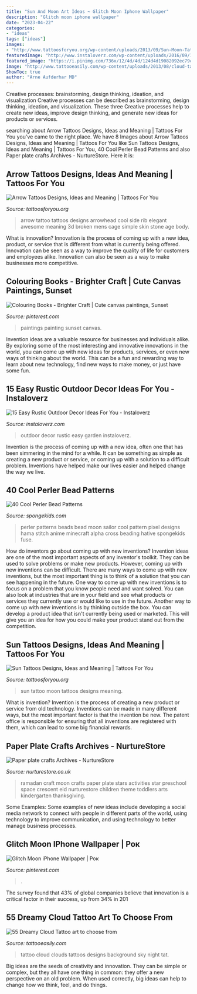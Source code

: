 ```yaml
---
title: "Sun And Moon Art Ideas ~ Glitch Moon Iphone Wallpaper"
description: "Glitch moon iphone wallpaper"
date: "2023-04-22"
categories:
- "ideas"
tags: ["ideas"]
images:
- "http://www.tattoosforyou.org/wp-content/uploads/2013/09/Sun-Moon-Tattoo.jpg"
featuredImage: "http://www.instaloverz.com/wp-content/uploads/2016/09/15-rustic-outdoor-decor.jpg"
featured_image: "https://i.pinimg.com/736x/12/4d/4d/124d4d19082092ec79c6bb4896e52611.jpg"
image: "http://www.tattooeasily.com/wp-content/uploads/2013/08/cloud-tattoo-29.jpg"
ShowToc: true
author: "Arne Aufderhar MD"
---
```



Creative processes: brainstorming, design thinking, ideation, and visualization
Creative processes can be described as brainstorming, design thinking, ideation, and visualization. These three Creative processes help to create new ideas, improve design thinking, and generate new ideas for products or services.

	

		
searching about Arrow Tattoos Designs, Ideas and Meaning | Tattoos For You you've came to the right place. We have 8 Images about Arrow Tattoos Designs, Ideas and Meaning | Tattoos For You like Sun Tattoos Designs, Ideas and Meaning | Tattoos For You, 40 Cool Perler Bead Patterns and also Paper plate crafts Archives - NurtureStore. Here it is:
		
    
## Arrow Tattoos Designs, Ideas And Meaning | Tattoos For You

<img loading=lazy src="http://www.tattoosforyou.org/wp-content/uploads/2013/10/Arrow-Tattoo-764x1024.jpg" onerror="this.onerror=null;this.src='https://tse3.mm.bing.net/th?id=OIP.eivjRRatM04TdPbv2M9PqQHaJ7&amp;pid=15.1';" alt="Arrow Tattoos Designs, Ideas and Meaning | Tattoos For You">

_Source: tattoosforyou.org_

>arrow tattoo tattoos designs arrowhead cool side rib elegant awesome meaning 3d broken mens cage simple skin stone age body. 

	

What is innovation?
Innovation is the process of coming up with a new idea, product, or service that is different from what is currently being offered. Innovation can be seen as a way to improve the quality of life for customers and employees alike. Innovation can also be seen as a way to make businesses more competitive.

    
## Colouring Books - Brighter Craft | Cute Canvas Paintings, Sunset

<img loading=lazy src="https://i.pinimg.com/736x/12/4d/4d/124d4d19082092ec79c6bb4896e52611.jpg" onerror="this.onerror=null;this.src='https://tse1.mm.bing.net/th?id=OIP.XPPX0eVCP-CGMnhvt1X_pQHaJ_&amp;pid=15.1';" alt="Colouring Books - Brighter Craft | Cute canvas paintings, Sunset">

_Source: pinterest.com_

>paintings painting sunset canvas. 

	

Invention ideas are a valuable resource for businesses and individuals alike. By exploring some of the most interesting and innovative innovations in the world, you can come up with new ideas for products, services, or even new ways of thinking about the world. This can be a fun and rewarding way to learn about new technology, find new ways to make money, or just have some fun.

    
## 15 Easy Rustic Outdoor Decor Ideas For You - Instaloverz

<img loading=lazy src="http://www.instaloverz.com/wp-content/uploads/2016/09/15-rustic-outdoor-decor.jpg" onerror="this.onerror=null;this.src='https://tse1.mm.bing.net/th?id=OIP.4xZ3qn6Licxr6_YN0F_CmgHaKD&amp;pid=15.1';" alt="15 Easy Rustic Outdoor Decor Ideas For You - Instaloverz">

_Source: instaloverz.com_

>outdoor decor rustic easy garden instaloverz. 

	

Invention is the process of coming up with a new idea, often one that has been simmering in the mind for a while. It can be something as simple as creating a new product or service, or coming up with a solution to a difficult problem. Inventions have helped make our lives easier and helped change the way we live.

    
## 40 Cool Perler Bead Patterns

<img loading=lazy src="http://spongekids.com/wp-content/uploads/2014/04/perler-beads-patterns/11-sailor-moon-patterns.jpg" onerror="this.onerror=null;this.src='https://tse4.mm.bing.net/th?id=OIP.FNrDuGzWVo3lq20tlt4bdgHaIn&amp;pid=15.1';" alt="40 Cool Perler Bead Patterns">

_Source: spongekids.com_

>perler patterns beads bead moon sailor cool pattern pixel designs hama stitch anime minecraft alpha cross beading hative spongekids fuse. 

	

How do inventors go about coming up with new inventions?
Invention ideas are one of the most important aspects of any inventor's toolkit. They can be used to solve problems or make new products. However, coming up with new inventions can be difficult. There are many ways to come up with new inventions, but the most important thing is to think of a solution that you can see happening in the future.
One way to come up with new inventions is to focus on a problem that you know people need and want solved. You can also look at industries that are in your field and see what products or services they currently use or would like to use in the future. Another way to come up with new inventions is by thinking outside the box. You can develop a product idea that isn't currently being used or marketed. This will give you an idea for how you could make your product stand out from the competition.

    
## Sun Tattoos Designs, Ideas And Meaning | Tattoos For You

<img loading=lazy src="http://www.tattoosforyou.org/wp-content/uploads/2013/09/Sun-Moon-Tattoo.jpg" onerror="this.onerror=null;this.src='https://tse3.mm.bing.net/th?id=OIP.b2j2o6gmCDB2BCU8uujwywHaJ4&amp;pid=15.1';" alt="Sun Tattoos Designs, Ideas and Meaning | Tattoos For You">

_Source: tattoosforyou.org_

>sun tattoo moon tattoos designs meaning. 

	

What is invention?
Invention is the process of creating a new product or service from old technology. Inventions can be made in many different ways, but the most important factor is that the invention be new. 
The patent office is responsible for ensuring that all inventions are registered with them, which can lead to some big financial rewards.

    
## Paper Plate Crafts Archives - NurtureStore

<img loading=lazy src="https://nurturestore.co.uk/wp-content/uploads/2014/06/Ramadan-craft-cresent-moon-stars.jpg" onerror="this.onerror=null;this.src='https://tse4.mm.bing.net/th?id=OIP.wCBkMdwLsrQNBHos1QENbwHaLG&amp;pid=15.1';" alt="Paper plate crafts Archives - NurtureStore">

_Source: nurturestore.co.uk_

>ramadan craft moon crafts paper plate stars activities star preschool space crescent eid nurturestore children theme toddlers arts kindergarten thanksgiving. 

	

Some Examples:
Some examples of new ideas include developing a social media network to connect with people in different parts of the world, using technology to improve communication, and using technology to better manage business processes.

    
## Glitch Moon IPhone Wallpaper | Рок

<img loading=lazy src="https://i.pinimg.com/736x/b0/a0/fb/b0a0fbd7d333ba44a3ea84c2f535d72d.jpg" onerror="this.onerror=null;this.src='https://tse3.mm.bing.net/th?id=OIP.Can44cAJ0wsmDISbYdFN-gHaNK&amp;pid=15.1';" alt="Glitch Moon iPhone Wallpaper | Рок">

_Source: pinterest.com_

>. 

	

The survey found that 43% of global companies believe that innovation is a critical factor in their success, up from 34% in 201
    
## 55 Dreamy Cloud Tattoo Art To Choose From

<img loading=lazy src="http://www.tattooeasily.com/wp-content/uploads/2013/08/cloud-tattoo-29.jpg" onerror="this.onerror=null;this.src='https://tse4.mm.bing.net/th?id=OIP.x8D46Q5i4p16pGODKddyrgHaJ4&amp;pid=15.1';" alt="55 Dreamy Cloud Tattoo art to choose from">

_Source: tattooeasily.com_

>tattoo cloud clouds tattoos designs background sky night tat. 

	

Big ideas are the seeds of creativity and innovation. They can be simple or complex, but they all have one thing in common: they offer a new perspective on an old problem. When used correctly, big ideas can help to change how we think, feel, and do things.

